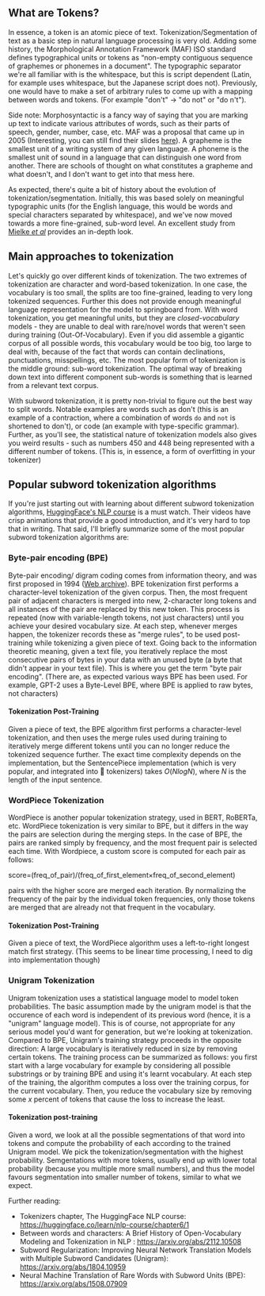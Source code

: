 ## What are Tokens?

In essence, a token is an atomic piece of text. Tokenization/Segmentation of text as a basic step in natural language processing is very old. Adding some history, the Morphological Annotation Framework (MAF) ISO standard defines typographical units or tokens as  “non-empty contiguous sequence of graphemes or phonemes in a document". The typographic separator we're all familiar with is the whitespace, but this is script dependent (Latin, for example uses whitespace, but the Japanese script does not). Previously, one would have to make a set of arbitrary rules to come up with a mapping between words and tokens. (For example "don't" -> "do not" or "do n't"). 

Side note: Morphosyntactic is a fancy way of saying that you are marking up text to indicate various attributes of words, such as their parts of speech, gender, number, case, etc. MAF was a proposal that came up in 2005 (Interesting, you can still find their slides [here](http://atoll.inria.fr/RNIL/Jeju04.pdf)).  A grapheme is the smallest unit of a writing system of any given language. A phoneme is the smallest unit of sound in a language that can distinguish one word from another. There are schools of thought on what constitutes a grapheme and what doesn't, and I don't want to get into that mess here.

As expected, there's quite a bit of history about the evolution of tokenization/segmentation. Initially, this was based solely on meaningful typographic units (for the English language, this would be words and special characters separated by whitespace), and we've now moved towards a more fine-grained, sub-word level. An excellent study from [Mielke *et al*](https://arxiv.org/abs/2112.10508) provides an in-depth look.


## Main approaches to tokenization
Let's quickly go over different kinds of tokenization. The two extremes of tokenization are character and word-based tokenization. In one case, the vocabulary is too small, the splits are too fine-grained, leading to very long tokenized sequences. Further this does not provide enough meaningful language representation for the model to springboard from. With word tokenization, you get meaningful units, but they are *closed-vocabulary* models - they are unable to deal with rare/novel words that weren't seen during training (Out-Of-Vocabulary). Even if you did assemble a gigantic corpus of all possible words, this vocabulary would be too big, too large to deal with, because of the fact that words can contain declinations, punctuations, misspellings, etc. The most popular form of tokenization is the middle ground: sub-word tokenization. The optimal way of breaking down text into different component sub-words is something that is learned from a relevant text corpus. 

With subword tokenization, it is pretty non-trivial to figure out the best way to split words. Notable examples are words such as don't (this is an example of a contraction, where a combination of words `do` and `not` is shortened to don't), or code (an example with type-specific grammar). Further, as you'll see, the statistical nature of tokenization models also gives you weird results - such as numbers 450 and 448 being represented with a different number of tokens. (This is, in essence, a form of overfitting in your tokenizer)

## Popular subword tokenization algorithms
If you're just starting out with learning about different subword tokenization algorithms, [HuggingFace's NLP course](https://huggingface.co/learn/nlp-course/chapter6/1) is a must watch. Their videos have crisp animations that provide a good introduction, and it's very hard to top that in writing. That said, I'll briefly summarize some of the most popular subword tokenization algorithms are:
### Byte-pair encoding (BPE)
 Byte-pair encoding/ digram coding comes from information theory, and was first proposed in 1994 ([Web archive](https://web.archive.org/web/20160326130908/http://www.csse.monash.edu.au/cluster/RJK/Compress/problem.html)). BPE tokenization first performs a character-level tokenization of the given corpus. Then, the most frequent pair of adjacent characters is merged into new, 2-character long tokens and all instances of the pair are replaced by this new token. This process is repeated (now with variable-length tokens, not just characters) until you achieve your desired vocabulary size. At each step, whenever merges happen, the tokenizer records these as "merge rules", to be used post-training while tokenizing a given piece of text.  Going back to the information theoretic meaning, given a text file, you iteratively replace the most consecutive pairs of bytes in your data with an unused byte (a byte that didn't appear in your text file). This is where you get the term "byte pair encoding". (There are, as expected various ways BPE has been used. For example, GPT-2 uses a Byte-Level BPE, where BPE is applied to raw bytes, not characters)

#### Tokenization Post-Training
Given a piece of text, the BPE algorithm first performs a character-level tokenization, and then uses the merge rules used during training to iteratively merge different tokens until you can no longer reduce the tokenized sequence further. The exact time complexity depends on the implementation, but the SentencePiece implementation (which is very popular, and integrated into  🤗 tokenizers) takes $O(NlogN)$, where $N$ is the length of the input sentence.

### WordPiece Tokenization
WordPiece is another popular tokenization strategy, used in BERT, RoBERTa, etc. WordPiece tokenization is very similar to BPE, but it differs in the way the pairs are selection during the merging steps. In the case of BPE, the pairs are ranked simply by frequency, and the most frequent pair is selected each time. With Wordpiece, a custom score is computed for each pair as follows:

score=(freq_of_pair)/(freq_of_first_element×freq_of_second_element)

pairs with the higher score are merged each iteration. By normalizing the frequency of the pair by the individual token frequencies, only those tokens are merged that are already not that frequent in the vocabulary. 

#### Tokenization Post-Training
Given a piece of text, the WordPiece algorithm uses a left-to-right longest match first strategy. (This seems to be linear time processing, I need to dig into implementation though) 

### Unigram Tokenization
Unigram tokenization uses a statistical language model to model token probabilities. The basic assumption made by the unigram model is that the occurence of each word is independent of its previous word (hence, it is a "unigram" language model).  This is of course, not appropriate for any serious model you'd want for generation, but we're looking at tokenization. Compared to BPE, Unigram's training strategy proceeds in the opposite direction: A large vocabulary is iteratively reduced in size by removing certain tokens. The training process can be summarized as follows: you first start with a large vocabulary for example by considering all possible substrings or by training BPE and using it's learnt vocabulary. At each step of the training, the algorithm computes a loss over the training corpus, for the current vocabulary. Then, you reduce the vocabulary size by removing some $x$ percent of tokens that cause the loss to increase the least. 
#### Tokenization post-training
Given a word, we look at all the possible segmentations of that word into tokens and compute the probability of each according to the trained Unigram model. We pick the tokenization/segmentation with the highest probability. Semgentations with more tokens, usually end up with lower total probability (because you multiple more small numbers), and thus the model favours segmentation into smaller number of tokens, similar to what we expect. 

Further reading:
- Tokenizers chapter, The HuggingFace NLP course: https://huggingface.co/learn/nlp-course/chapter6/1
- Between words and characters: A Brief History of Open-Vocabulary Modeling and Tokenization in NLP : https://arxiv.org/abs/2112.10508 
- Subword Regularization: Improving Neural Network Translation Models with Multiple Subword Candidates (Unigram):
 https://arxiv.org/abs/1804.10959 
- Neural Machine Translation of Rare Words with Subword Units (BPE): https://arxiv.org/abs/1508.07909 


<Link to the BPE Deep Dive>

<!---
Comment on character level tokenization: Mielke et al put it brilliantly: all character-level models need to spell out each word every time it is generated i.e they cannot memoize tokens as resuable units. 

GPT-2 in-fact uses a Byte-Level BPE where BPE is applied to raw bytes. 
-->